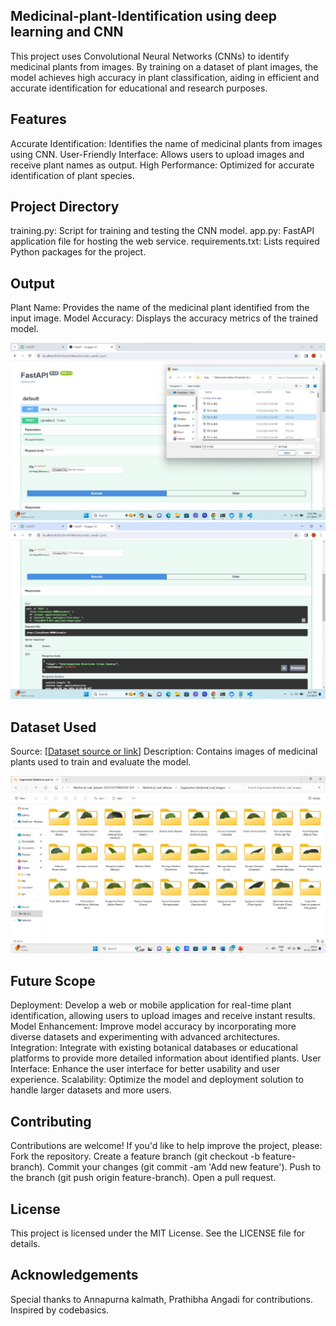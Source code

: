 ## Medicinal-plant-Identification using deep learning and CNN
This project uses Convolutional Neural Networks (CNNs) to identify medicinal plants from images. By training on a dataset of plant images, the model achieves high accuracy in plant classification, aiding in efficient and accurate identification for educational and research purposes.

## Features
Accurate Identification: Identifies the name of medicinal plants from images using CNN.
User-Friendly Interface: Allows users to upload images and receive plant names as output.
High Performance: Optimized for accurate identification of plant species.

## Project Directory
training.py: Script for training and testing the CNN model.
app.py: FastAPI application file for hosting the web service.
requirements.txt: Lists required Python packages for the project.

## Output
Plant Name: Provides the name of the medicinal plant identified from the input image.
Model Accuracy: Displays the accuracy metrics of the trained model.

![image alt](https://github.com/Divya-Bhagwat/Medicinal-plant-Identification/blob/4d580ed98ad70cedcbff43c5307dfb033d236ac9/output1.jpg)
![image alt](https://github.com/Divya-Bhagwat/Medicinal-plant-Identification/blob/0a83411b12eef931976afeecce8332ac2a47826a/output2.jpg)

## Dataset Used
Source: [[Dataset source or link](https://data.mendeley.com/datasets/nnytj2v3n5/1)]
Description: Contains images of medicinal plants used to train and evaluate the model.

![image alt](https://github.com/Divya-Bhagwat/Medicinal-plant-Identification/blob/342b20de09907e14b0bb7a54d1f12ac8c8047ab5/inputs.jpg)

## Future Scope
Deployment: Develop a web or mobile application for real-time plant identification, allowing users to upload images and receive instant results.
Model Enhancement: Improve model accuracy by incorporating more diverse datasets and experimenting with advanced architectures.
Integration: Integrate with existing botanical databases or educational platforms to provide more detailed information about identified plants.
User Interface: Enhance the user interface for better usability and user experience.
Scalability: Optimize the model and deployment solution to handle larger datasets and more users.

## Contributing
Contributions are welcome! If you'd like to help improve the project, please:
Fork the repository.
Create a feature branch (git checkout -b feature-branch).
Commit your changes (git commit -am 'Add new feature').
Push to the branch (git push origin feature-branch).
Open a pull request.

## License
This project is licensed under the MIT License. See the LICENSE file for details.

## Acknowledgements
Special thanks to Annapurna kalmath, Prathibha Angadi for contributions.
Inspired by codebasics.
